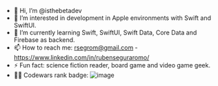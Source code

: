 - 👋 Hi, I’m @isthebetadev
- 👀 I’m interested in development in Apple environments with Swift and SwiftUI.
- 🌱 I’m currently learning Swift, SwiftUI, Swift Data, Core Data and Firebase as backend.
- 📫 How to reach me: rsegrom@gmail.com - https://www.linkedin.com/in/rubenseguraromo/
- ⚡ Fun fact: science fiction reader, board game and video game geek.
- 🥷🏻 Codewars rank badge: ![image](https://www.codewars.com/users/isthebetadev/badges/micro?theme=light)
  

<!---
isthebetadev/isthebetadev is a ✨ special ✨ repository because its `README.md` (this file) appears on your GitHub profile.
You can click the Preview link to take a look at your changes.
--->

